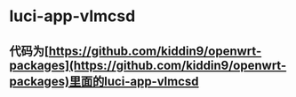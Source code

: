 # luci-app-vlmcsd
## 代码为[https://github.com/kiddin9/openwrt-packages](https://github.com/kiddin9/openwrt-packages)里面的luci-app-vlmcsd
